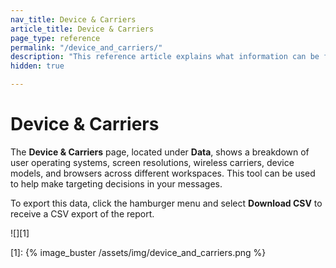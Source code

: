 ```yaml
---
nav_title: Device & Carriers
article_title: Device & Carriers
page_type: reference
permalink: "/device_and_carriers/"
description: "This reference article explains what information can be found on the device and carriers page in the dashboard."
hidden: true

---
```


# Device & Carriers

<!--This article is hidden because it has been deprecated for most customers. Confirm with Reporting PM before fully removing.-->

The **Device & Carriers** page, located under **Data**, shows a breakdown of user operating systems, screen resolutions, wireless carriers, device models, and browsers across different workspaces. This tool can be used to help make targeting decisions in your messages.

To export this data, click the <i class="fas fa-bars"></i> hamburger menu and select **Download CSV** to receive a CSV export of the report.

![][1]

[1]: {% image_buster /assets/img/device_and_carriers.png %}